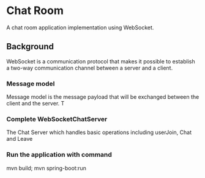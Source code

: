 # Chat Room
A chat room application implementation using WebSocket.

## Background
WebSocket is a communication protocol that makes it possible to establish a two-way communication channel between a
server and a client.

### Message model
Message model is the message payload that will be exchanged between the client and the server. T

### Complete WebSocketChatServer
The Chat Server which handles basic operations including userJoin, Chat and Leave

### Run the application with command
mvn build; mvn spring-boot:run

